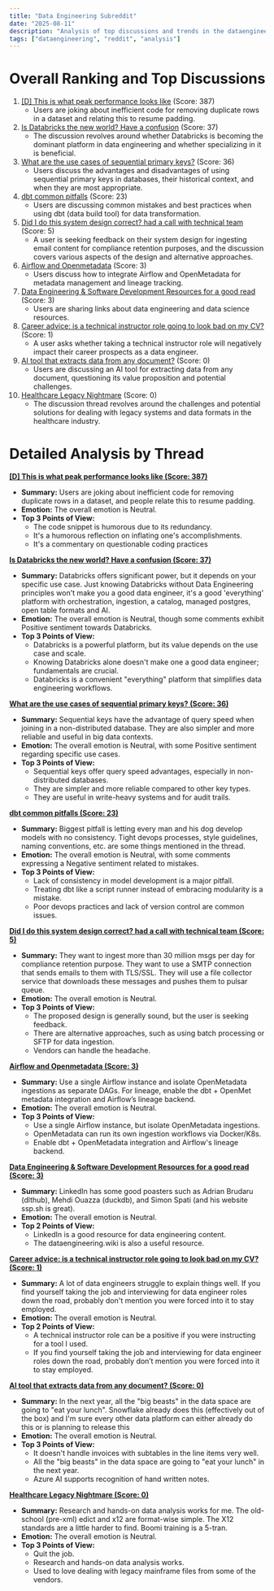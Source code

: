```yaml
---
title: "Data Engineering Subreddit"
date: "2025-08-11"
description: "Analysis of top discussions and trends in the dataengineering subreddit"
tags: ["dataengineering", "reddit", "analysis"]
---
```


# Overall Ranking and Top Discussions
1.  [[D] This is what peak performance looks like](https://i.redd.it/u3r94edhdfif1.png) (Score: 387)
    *   Users are joking about inefficient code for removing duplicate rows in a dataset and relating this to resume padding.
2.  [Is Databricks the new world? Have a confusion](https://www.reddit.com/r/dataengineering/comments/1mn6ctn/is_databricks_the_new_world_have_a_confusion/) (Score: 37)
    *   The discussion revolves around whether Databricks is becoming the dominant platform in data engineering and whether specializing in it is beneficial.
3.  [What are the use cases of sequential primary keys?](https://www.reddit.com/r/dataengineering/comments/1mnaure/what_are_the_use_cases_of_sequential_primary_keys/) (Score: 36)
    *   Users discuss the advantages and disadvantages of using sequential primary keys in databases, their historical context, and when they are most appropriate.
4.  [dbt common pitfalls](https://www.reddit.com/r/dataengineering/comments/1mnfvae/dbt_common_pitfalls/) (Score: 23)
    *   Users are discussing common mistakes and best practices when using dbt (data build tool) for data transformation.
5.  [Did I do this system design correct? had a call with technical team](https://www.reddit.com/r/dataengineering/comments/1mnikn3/did_i_do_this_system_design_correct_had_a_call/) (Score: 5)
    *   A user is seeking feedback on their system design for ingesting email content for compliance retention purposes, and the discussion covers various aspects of the design and alternative approaches.
6.  [Airflow and Openmetadata](https://www.reddit.com/r/dataengineering/comments/1mnb7t2/airflow_and_openmetadata/) (Score: 3)
    *   Users discuss how to integrate Airflow and OpenMetadata for metadata management and lineage tracking.
7.  [Data Engineering & Software Development Resources for a good read](https://www.reddit.com/r/dataengineering/comments/1mnma34/data_engineering_software_development_resources/) (Score: 3)
    *   Users are sharing links about data engineering and data science resources.
8.  [Career advice: is a technical instructor role going to look bad on my CV?](https://www.reddit.com/r/dataengineering/comments/1mnh9zp/career_advice_is_a_technical_instructor_role/) (Score: 1)
    *   A user asks whether taking a technical instructor role will negatively impact their career prospects as a data engineer.
9.  [AI tool that extracts data from any document?](https://www.reddit.com/r/dataengineering/comments/1mnecff/ai_tool_that_extracts_data_from_any_document/) (Score: 0)
    *   Users are discussing an AI tool for extracting data from any document, questioning its value proposition and potential challenges.
10. [Healthcare Legacy Nightmare](https://www.reddit.com/r/dataengineering/comments/1mng4vx/healthcare_legacy_nightmare/) (Score: 0)
    *   The discussion thread revolves around the challenges and potential solutions for dealing with legacy systems and data formats in the healthcare industry.

# Detailed Analysis by Thread
**[[D] This is what peak performance looks like (Score: 387)](https://i.redd.it/u3r94edhdfif1.png)**
*  **Summary:**  Users are joking about inefficient code for removing duplicate rows in a dataset, and people relate this to resume padding.
*  **Emotion:** The overall emotion is Neutral.
*  **Top 3 Points of View:**
    *   The code snippet is humorous due to its redundancy.
    *   It's a humorous reflection on inflating one's accomplishments.
    *   It's a commentary on questionable coding practices

**[Is Databricks the new world? Have a confusion (Score: 37)](https://www.reddit.com/r/dataengineering/comments/1mn6ctn/is_databricks_the_new_world_have_a_confusion/)**
*  **Summary:** Databricks offers significant power, but it depends on your specific use case. Just knowing Databricks without Data Engineering principles won't make you a good data engineer, it's a good 'everything' platform with orchestration, ingestion, a catalog, managed postgres, open table formats and AI.
*  **Emotion:** The overall emotion is Neutral, though some comments exhibit Positive sentiment towards Databricks.
*  **Top 3 Points of View:**
    *   Databricks is a powerful platform, but its value depends on the use case and scale.
    *   Knowing Databricks alone doesn't make one a good data engineer; fundamentals are crucial.
    *   Databricks is a convenient "everything" platform that simplifies data engineering workflows.

**[What are the use cases of sequential primary keys? (Score: 36)](https://www.reddit.com/r/dataengineering/comments/1mnaure/what_are_the_use_cases_of_sequential_primary_keys/)**
*  **Summary:** Sequential keys have the advantage of query speed when joining in a non-distributed database. They are also simpler and more reliable and useful in big data contexts.
*  **Emotion:** The overall emotion is Neutral, with some Positive sentiment regarding specific use cases.
*  **Top 3 Points of View:**
    *   Sequential keys offer query speed advantages, especially in non-distributed databases.
    *   They are simpler and more reliable compared to other key types.
    *   They are useful in write-heavy systems and for audit trails.

**[dbt common pitfalls (Score: 23)](https://www.reddit.com/r/dataengineering/comments/1mnfvae/dbt_common_pitfalls/)**
*  **Summary:** Biggest pitfall is letting every man and his dog develop models with no consistency. Tight devops processes, style guidelines, naming conventions, etc. are some things mentioned in the thread.
*  **Emotion:** The overall emotion is Neutral, with some comments expressing a Negative sentiment related to mistakes.
*  **Top 3 Points of View:**
    *   Lack of consistency in model development is a major pitfall.
    *   Treating dbt like a script runner instead of embracing modularity is a mistake.
    *   Poor devops practices and lack of version control are common issues.

**[Did I do this system design correct? had a call with technical team (Score: 5)](https://www.reddit.com/r/dataengineering/comments/1mnikn3/did_i_do_this_system_design_correct_had_a_call/)**
*  **Summary:** They want to ingest more than 30 million msgs per day for compliance retention purpose. They want to use a SMTP connection that sends emails to them with TLS/SSL. They will use a file collector service that downloads these messages and pushes them to pulsar queue.
*  **Emotion:** The overall emotion is Neutral.
*  **Top 3 Points of View:**
    *   The proposed design is generally sound, but the user is seeking feedback.
    *   There are alternative approaches, such as using batch processing or SFTP for data ingestion.
    *   Vendors can handle the headache.

**[Airflow and Openmetadata (Score: 3)](https://www.reddit.com/r/dataengineering/comments/1mnb7t2/airflow_and_openmetadata/)**
*  **Summary:** Use a single Airflow instance and isolate OpenMetadata ingestions as separate DAGs. For lineage, enable the dbt + OpenMet metadata integration and Airflow’s lineage backend.
*  **Emotion:** The overall emotion is Neutral.
*  **Top 3 Points of View:**
    *   Use a single Airflow instance, but isolate OpenMetadata ingestions.
    *   OpenMetadata can run its own ingestion workflows via Docker/K8s.
    *   Enable dbt + OpenMetadata integration and Airflow's lineage backend.

**[Data Engineering & Software Development Resources for a good read (Score: 3)](https://www.reddit.com/r/dataengineering/comments/1mnma34/data_engineering_software_development_resources/)**
*  **Summary:** LinkedIn has some good poasters such as Adrian Brudaru (dlthub), Mehdi Ouazza (duckdb), and Simon Spati (and his website ssp.sh is great).
*  **Emotion:** The overall emotion is Neutral.
*  **Top 2 Points of View:**
    *   LinkedIn is a good resource for data engineering content.
    *   The dataengineering.wiki is also a useful resource.

**[Career advice: is a technical instructor role going to look bad on my CV? (Score: 1)](https://www.reddit.com/r/dataengineering/comments/1mnh9zp/career_advice_is_a_technical_instructor_role/)**
*  **Summary:** A lot of data engineers struggle to explain things well. If you find yourself taking the job and interviewing for data engineer roles down the road, probably don't mention you were forced into it to stay employed.
*  **Emotion:** The overall emotion is Neutral.
*  **Top 2 Points of View:**
    *   A technical instructor role can be a positive if you were instructing for a tool I used.
    *   If you find yourself taking the job and interviewing for data engineer roles down the road, probably don’t mention you were forced into it to stay employed.

**[AI tool that extracts data from any document? (Score: 0)](https://www.reddit.com/r/dataengineering/comments/1mnecff/ai_tool_that_extracts_data_from_any_document/)**
*  **Summary:** In the next year, all the "big beasts" in the data space are going to "eat your lunch". Snowflake already does this (effectively out of the box) and I'm sure every other data platform can either already do this or is planning to release this
*  **Emotion:** The overall emotion is Neutral.
*  **Top 3 Points of View:**
    *   It doesn't handle invoices with subtables in the line items very well.
    *   All the "big beasts" in the data space are going to "eat your lunch" in the next year.
    *   Azure AI supports recognition of hand written notes.

**[Healthcare Legacy Nightmare (Score: 0)](https://www.reddit.com/r/dataengineering/comments/1mng4vx/healthcare_legacy_nightmare/)**
*  **Summary:** Research and hands-on data analysis works for me. The old-school (pre-xml) edict and x12 are format-wise simple. The X12 standards are a little harder to find. Boomi training is a 5-tran.
*  **Emotion:** The overall emotion is Neutral.
*  **Top 3 Points of View:**
    *   Quit the job.
    *   Research and hands-on data analysis works.
    *   Used to love dealing with legacy mainframe files from some of the vendors.
